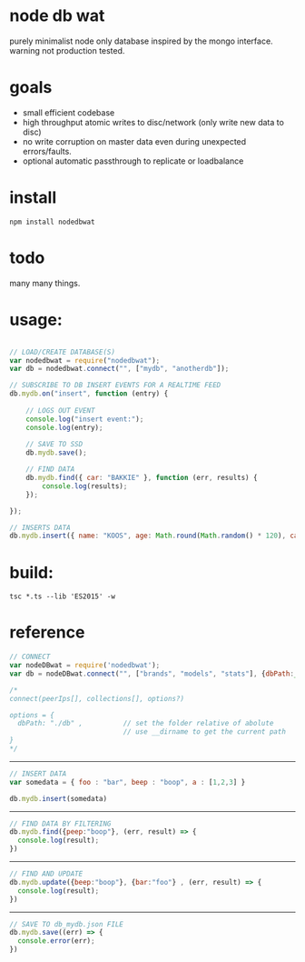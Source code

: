 # node db wat
purely minimalist node only database inspired by the mongo interface. warning not production tested.

# goals

- small efficient codebase
- high throughput atomic writes to disc/network (only write new data to disc)
- no write corruption on master data even during unexpected errors/faults.
- optional automatic passthrough to replicate or loadbalance

# install

```
npm install nodedbwat
```

# todo

many many things.

# usage:

```javascript

// LOAD/CREATE DATABASE(S)
var nodedbwat = require("nodedbwat");
var db = nodedbwat.connect("", ["mydb", "anotherdb"]);

// SUBSCRIBE TO DB INSERT EVENTS FOR A REALTIME FEED
db.mydb.on("insert", function (entry) {
    
    // LOGS OUT EVENT
    console.log("insert event:");
    console.log(entry);
    
    // SAVE TO SSD
    db.mydb.save(); 

    // FIND DATA
    db.mydb.find({ car: "BAKKIE" }, function (err, results) {
        console.log(results);
    });

});

// INSERTS DATA
db.mydb.insert({ name: "KOOS", age: Math.round(Math.random() * 120), car: "BAKKIE" });
```

# build:

```
tsc *.ts --lib 'ES2015' -w
```

# reference
```javascript
// CONNECT
var nodeDBwat = require('nodedbwat');
var db = nodeDBwat.connect("", ["brands", "models", "stats"], {dbPath:__dirname})

/*
connect(peerIps[], collections[], options?)

options = {
  dbPath: "./db" ,          // set the folder relative of abolute
                            // use __dirname to get the current path
}
*/

```
----------------------------------

```javascript
// INSERT DATA
var somedata = { foo : "bar", beep : "boop", a : [1,2,3] }

db.mydb.insert(somedata)
```
----------------------------------

```javascript
// FIND DATA BY FILTERING
db.mydb.find({peep:"boop"}, (err, result) => { 
  console.log(result); 
})
```

----------------------------------

```javascript
// FIND AND UPDATE 
db.mydb.update({beep:"boop"}, {bar:"foo"} , (err, result) => { 
  console.log(result); 
})
```

----------------------------------

```javascript
// SAVE TO db_mydb.json FILE
db.mydb.save((err) => { 
  console.error(err); 
})
```